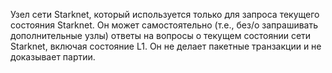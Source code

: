 Узел сети Starknet, который используется только для запроса текущего состояния Starknet. Он может самостоятельно (т.е., без/o запрашивать дополнительные узлы) ответы на вопросы о текущем состоянии сети Starknet, включая состояние L1. Он не делает пакетные транзакции и не доказывает партии.
